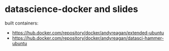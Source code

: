 # datascience-docker and slides

built containers:
- https://hub.docker.com/repository/docker/andyreagan/extended-ubuntu
- https://hub.docker.com/repository/docker/andyreagan/datasci-hammer-ubuntu
